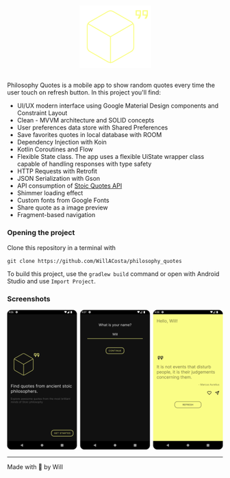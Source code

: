 <div align="center" border-radius="100px">
  <img src="./docs/logo.png" />
</div>

##

Philosophy Quotes is a mobile app to show random quotes every time the user touch on refresh button.
In this project you'll find:

- UI/UX modern interface using Google Material Design components and Constraint Layout
- Clean - MVVM architecture and SOLID concepts
- User preferences data store with Shared Preferences
- Save favorites quotes in local database with ROOM
- Dependency Injection with Koin
- Kotlin Coroutines and Flow
- Flexible State class. The app uses a flexible UiState<T> wrapper class capable of handling
  responses with type safety
- HTTP Requests with Retrofit
- JSON Serialization with Gson
- API consumption of [Stoic Quotes API](https://stoicquotesapi.com/)
- Shimmer loading effect
- Custom fonts from Google Fonts
- Share quote as a image preview
- Fragment-based navigation

### Opening the project

Clone this repository in a terminal with

```
git clone https://github.com/WillACosta/philosophy_quotes
```

To build this project, use the `gradlew build` command or open with Android Studio and
use `Import Project`.

### Screenshots

<div style="margin: 0 auto">
    <img src="./docs/screen_shot.png" />
</div>

---

Made with 🖤 by Will
